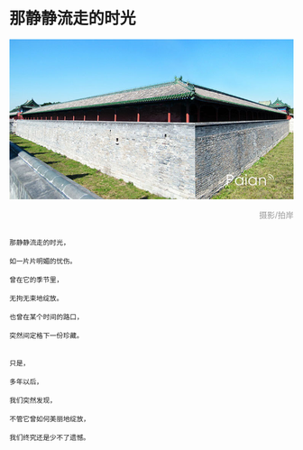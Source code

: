 # 那静静流走的时光

![斋宫](images/zhaigong.jpg)
<div style="margin-top:5px;color:#999;text-align:right;">摄影/拍岸</div>

```

那静静流走的时光，

如一片片明媚的忧伤。

曾在它的季节里，

无拘无束地绽放。

也曾在某个时间的路口，

突然间定格下一份珍藏。


只是，

多年以后，

我们突然发现，

不管它曾如何美丽地绽放，

我们终究还是少不了遗憾。

```
